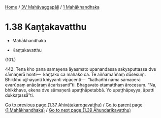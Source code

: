 
[Home](/) / [3V Mahāvaggapāḷi](../../3V.md) / [1 Mahākhandhaka](../1.md)

# 1.38 Kaṇṭakavatthu

* Mahākhandhaka

* Kaṇṭakavatthu

(101.)

442\. Tena kho pana samayena āyasmato upanandassa sakyaputtassa dve sāmaṇerā honti—  kaṇṭako ca mahako ca. Te aññamaññaṃ dūsesuṃ. Bhikkhū ujjhāyanti khiyyanti vipācenti—  “kathañhi nāma sāmaṇerā evarūpaṃ anācāraṃ ācarissantī”ti. Bhagavato etamatthaṃ ārocesuṃ. “Na, bhikkhave, ekena dve sāmaṇerā upaṭṭhāpetabbā. Yo upaṭṭhāpeyya, āpatti dukkaṭassā”ti.

[Go to previous page (1.37 Ahivātakarogavatthu)](1.37.md) / [Go to parent page (1 Mahākhandhaka)](../1.md) / [Go to next page (1.39 Āhundarikavatthu)](1.39.md)


